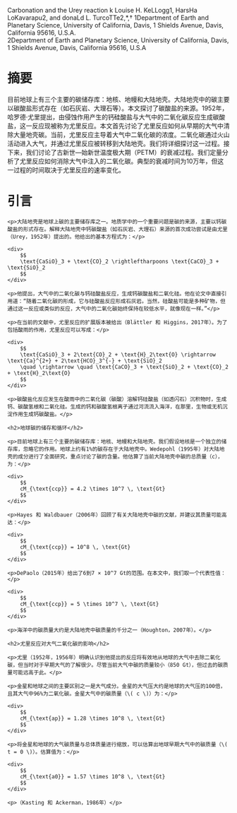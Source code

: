  Carbonation and the Urey reaction k
Louise H. KeLLogg1, HarsHa LoKavarapu2, and donaLd L. TurcoTTe2,*,†
 1Department of Earth and Planetary Science, University of California, Davis, 1 Shields Avenue, Davis, California 95616, U.S.A.  
 2Department of Earth and Planetary Science, University of California, Davis, 1 Shields Avenue, Davis, California 95616, U.S.A

# 摘要
目前地球上有三个主要的碳储存库：地核、地幔和大陆地壳。大陆地壳中的碳主要以碳酸盐形式存在（如石灰岩、大理石等）。本文探讨了碳酸盐的来源。1952年，哈罗德·尤里提出，由侵蚀作用产生的钙硅酸盐与大气中的二氧化碳反应生成碳酸盐，这一反应现被称为尤里反应。本文首先讨论了尤里反应如何从早期的大气中清除大量地壳碳。当前，尤里反应主导着大气中二氧化碳的浓度。二氧化碳通过火山活动进入大气，并通过尤里反应被转移到大陆地壳。我们将详细探讨这一过程。接下来，我们讨论了古新世—始新世温度极大期（PETM）的衰减过程。我们定量分析了尤里反应如何消除大气中注入的二氧化碳。典型的衰减时间为10万年，但这一过程的时间取决于尤里反应的速率变化。
<html lang="zh">
<head>
    <meta charset="UTF-8">
    <meta name="viewport" content="width=device-width, initial-scale=1.0">
    <title>数学公式展示</title>
    <script type="text/javascript" async
        src="https://cdnjs.cloudflare.com/ajax/libs/mathjax/2.7.7/MathJax.js?config=TeX-MML-AM_CHTML">
    </script>
</head>
<body>
    <h1>引言</h1>

    <p>大陆地壳是地球上碳的主要储存库之一。地质学中的一个重要问题是碳的来源，主要以钙碳酸盐的形式存在。解释大陆地壳中钙碳酸盐（如石灰岩、大理石）来源的首次成功尝试是由尤里（Urey，1952年）提出的。他给出的基本方程式为：</p>

    <div>
        $$ 
        \text{CaSiO}_3 + \text{CO}_2 \rightleftharpoons \text{CaCO}_3 + \text{SiO}_2 
        $$
    </div>

    <p>他提出，大气中的二氧化碳与钙硅酸盐反应，生成钙碳酸盐和二氧化硅。他在论文中直接引用道：“随着二氧化碳的形成，它与硅酸盐反应形成石灰岩。当然，硅酸盐可能是多种矿物，但通过这一反应或类似的反应，大气中的二氧化碳始终保持在较低水平，就像现在一样。”</p>

    <p>在当前的文献中，尤里反应的扩展版本被给出（Blättler 和 Higgins，2017年）。为了包括酸雨的作用，尤里反应可以写成：</p>

    <div>
        $$ 
        \text{CaSiO}_3 + 2\text{CO}_2 + \text{H}_2\text{O} \rightarrow \text{Ca}^{2+} + 2\text{HCO}_3^{-} + \text{SiO}_2 
        \quad \rightarrow \quad \text{CaCO}_3 + \text{SiO}_2 + \text{CO}_2 + \text{H}_2\text{O}
        $$
    </div>

    <p>碳酸盐化反应发生在酸雨中的二氧化碳（碳酸）溶解钙硅酸盐（如透闪石）沉积物时，生成钙、碳酸氢根和二氧化硅。生成的钙和碳酸氢根离子通过河流流入海洋，在那里，生物或无机沉淀作用生成钙碳酸盐。</p>

    <h2>地球碳的储存和循环</h2>

    <p>目前地球上有三个主要的碳储存库：地核、地幔和大陆地壳。我们假设地核是一个独立的储存库，忽略它的作用。地球上约有1%的碳存在于大陆地壳中。Wedepohl（1995年）对大陆地壳的成分进行了全面研究，重点讨论了碳的含量。他估算了当前大陆地壳中碳的总质量（c），为：</p>

    <div>
        $$ 
        cM_{\text{ccp}} = 4.2 \times 10^7 \, \text{Gt}
        $$
    </div>

    <p>Hayes 和 Waldbauer（2006年）回顾了有关大陆地壳中碳的文献，并建议其质量可能高达：</p>

    <div>
        $$ 
        cM_{\text{ccp}} = 10^8 \, \text{Gt}
        $$
    </div>

    <p>DePaolo（2015年）给出了6到7 × 10^7 Gt的范围。在本文中，我们取一个代表性值：</p>

    <div>
        $$ 
        cM_{\text{ccp}} = 5 \times 10^7 \, \text{Gt}
        $$
    </div>

    <p>海洋中的碳质量大约是大陆地壳中碳质量的千分之一（Houghton，2007年）。</p>

    <h2>尤里反应对大气二氧化碳的影响</h2>

    <p>尤里（1952年，1956年）明确认识到他提出的反应将有效地从地球的大气中去除二氧化碳，但当时对于早期大气的了解很少。尽管当前大气中碳的质量较小（850 Gt），但过去的碳质量可能远高于此。</p>

    <p>金星和地球之间的主要区别之一是大气成分。金星的大气压大约是地球的大气压的100倍，且其大气中96%为二氧化碳。金星大气中的碳质量（\( c \)）为：</p>

    <div>
        $$ 
        cM_{\text{ap}} = 1.28 \times 10^8 \, \text{Gt}
        $$
    </div>

    <p>将金星和地球的大气碳质量与总体质量进行缩放，可以估算出地球早期大气中的碳质量（\( t = 0 \)）。估算值为：</p>

    <div>
        $$ 
        cM_{\text{a0}} = 1.57 \times 10^8 \, \text{Gt}
        $$
    </div>

    <p>（Kasting 和 Ackerman，1986年）</p>
</body>
</html>

